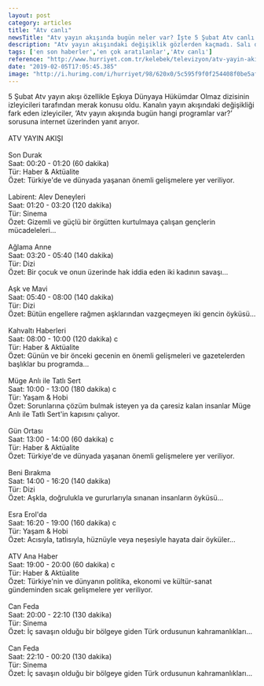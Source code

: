 ```yaml
---
layout: post
category: articles
title: "Atv canlı"
newsTitle: "Atv yayın akışında bugün neler var? İşte 5 Şubat Atv canlı yayın akışı programı"
description: "Atv yayın akışındaki değişiklik gözlerden kaçmadı. Salı dizisi Eşkıya Dünyaya Hükümdar Olmaz yerine Can Feda filminin olması kafalarda soru işareti bıraktı. Peki, Atv yayın akışında bugün hangi programlar var? 5 Şubat Atv yayın akışı"
tags: ['en son haberler','en çok aratılanlar','Atv canlı']
reference: "http://www.hurriyet.com.tr/kelebek/televizyon/atv-yayin-akisinda-bugun-hangi-programlar-var-5-subat-atv-yayin-akisi-41106209"
date: "2019-02-05T17:05:45.385"
image: "http://i.hurimg.com/i/hurriyet/98/620x0/5c595f9f0f254408f0be5af3.jpg"
---
```


<p>5 Şubat Atv yayın akışı &ouml;zellikle Eşkıya D&uuml;nyaya H&uuml;k&uuml;mdar Olmaz dizisinin izleyicileri tarafından merak konusu oldu. Kanalın yayın akışındaki değişikliği fark eden izleyiciler, &lsquo;Atv yayın akışında bug&uuml;n hangi programlar var?&rsquo; sorusuna internet &uuml;zerinden yanıt arıyor.<br><br>ATV YAYIN AKIŞI<br><br>Son Durak<br>Saat: 00:20 - 01:20 (60 dakika)<br>T&uuml;r: Haber &amp; Akt&uuml;alite<br>&Ouml;zet: T&uuml;rkiye'de ve d&uuml;nyada yaşanan &ouml;nemli gelişmelere yer veriliyor.<br><br>Labirent: Alev Deneyleri<br>Saat: 01:20 - 03:20 (120 dakika)<br>T&uuml;r: Sinema<br>&Ouml;zet: Gizemli ve g&uuml;&ccedil;l&uuml; bir &ouml;rg&uuml;tten kurtulmaya &ccedil;alışan gen&ccedil;lerin m&uuml;cadeleleri...<br><br>Ağlama Anne<br>Saat: 03:20 - 05:40 (140 dakika)<br>T&uuml;r: Dizi<br>&Ouml;zet: Bir &ccedil;ocuk ve onun &uuml;zerinde hak iddia eden iki kadının savaşı...<br><br>Aşk ve Mavi<br>Saat: 05:40 - 08:00 (140 dakika)<br>T&uuml;r: Dizi<br>&Ouml;zet: B&uuml;t&uuml;n engellere rağmen aşklarından vazge&ccedil;meyen iki gencin &ouml;yk&uuml;s&uuml;...<br><br>Kahvaltı Haberleri<br>Saat: 08:00 - 10:00 (120 dakika) c<br>T&uuml;r: Haber &amp; Akt&uuml;alite<br>&Ouml;zet: G&uuml;n&uuml;n ve bir &ouml;nceki gecenin en &ouml;nemli gelişmeleri ve gazetelerden başlıklar bu programda...<br><br>M&uuml;ge Anlı ile Tatlı Sert<br>Saat: 10:00 - 13:00 (180 dakika) c<br>T&uuml;r: Yaşam &amp; Hobi<br>&Ouml;zet: Sorunlarına &ccedil;&ouml;z&uuml;m bulmak isteyen ya da &ccedil;aresiz kalan insanlar M&uuml;ge Anlı ile Tatlı Sert'in kapısını &ccedil;alıyor.<br><br>G&uuml;n Ortası<br>Saat: 13:00 - 14:00 (60 dakika) c<br>T&uuml;r: Haber &amp; Akt&uuml;alite<br>&Ouml;zet: T&uuml;rkiye'de ve d&uuml;nyada yaşanan &ouml;nemli gelişmelere yer veriliyor.<br><br>Beni Bırakma<br>Saat: 14:00 - 16:20 (140 dakika)<br>T&uuml;r: Dizi<br>&Ouml;zet: Aşkla, doğrulukla ve gururlarıyla sınanan insanların &ouml;yk&uuml;s&uuml;...<br><br>Esra Erol'da<br>Saat: 16:20 - 19:00 (160 dakika) c<br>T&uuml;r: Yaşam &amp; Hobi<br>&Ouml;zet: Acısıyla, tatlısıyla, h&uuml;zn&uuml;yle veya neşesiyle hayata dair &ouml;yk&uuml;ler...<br><br>ATV Ana Haber<br>Saat: 19:00 - 20:00 (60 dakika) c<br>T&uuml;r: Haber &amp; Akt&uuml;alite<br>&Ouml;zet: T&uuml;rkiye'nin ve d&uuml;nyanın politika, ekonomi ve k&uuml;lt&uuml;r-sanat g&uuml;ndeminden sıcak gelişmelere yer veriliyor.<br><br>Can Feda<br>Saat: 20:00 - 22:10 (130 dakika)<br>T&uuml;r: Sinema<br>&Ouml;zet: İ&ccedil; savaşın olduğu bir b&ouml;lgeye giden T&uuml;rk ordusunun kahramanlıkları...<br><br>Can Feda<br>Saat: 22:10 - 00:20 (130 dakika)<br>T&uuml;r: Sinema<br>&Ouml;zet: İ&ccedil; savaşın olduğu bir b&ouml;lgeye giden T&uuml;rk ordusunun kahramanlıkları...</p>
<p>&nbsp;</p>